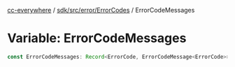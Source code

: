 [cc-everywhere](../../../../../index.md) / [sdk/src/error/ErrorCodes](../index.md) / ErrorCodeMessages

# Variable: ErrorCodeMessages

```ts
const ErrorCodeMessages: Record<ErrorCode, ErrorCodeMessage<ErrorCode>>;
```
